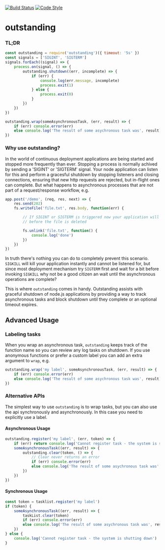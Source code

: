[![Build Status](https://img.shields.io/travis/guidesmiths/outstanding/master.svg)](https://travis-ci.org/guidesmiths/outstanding)
[![Code Style](https://img.shields.io/badge/code%20style-imperative-brightgreen.svg)](https://github.com/guidesmiths/eslint-config-imperative)
# outstanding

### TL;DR
```js
const outstanding = require('outstanding')({ timeout: '5s' })
const signals = ['SIGINT', 'SIGTERM']
signals.forEach((signal) => {
    process.on(signal, () => {
        outstanding.shutdown((err, incomplete) => {
            if (err) {
                console.log(err.message, incomplete)
                process.exit(1)
            } else {
                process.exit(0)
            }
        })
    })
})

outstanding.wrap(someAsynchronousTask, (err, result) => {
    if (err) console.error(err)
    else console.log('The result of some asychronous task was', result)
})
```

### Why use outstanding?
In the world of continuous deployment applications are being started and stopped more frequently than ever. Stopping a process is normally achived by sending a 'SIGINT' or 'SIGTERM' signal. Your node application can listen for this and perform a gracesful shutdown by stopping listeners and closing connections, ensuring that new http requests are rejected, but in-flight ones can complete. But what happens to asynchronous processes that are not part of a request/response workflow, e.g.

```js
app.post('/demo', (req, res, next) => {
    res.send(202)
    fs.writeFile('file.txt', res.body, function(err) {

        // If SIGINT or SIGTERM is triggered now your application will shutdown
        // before the file is deleted

        fs.unlink('file.txt', function() {
            console.log('done')
        })
    })
})
```
In truth there's nothing you can do to completely prevent this scenario. ```SIGKILL``` will kill your application instantly and cannot be listened for, but since most deployment mechanism try ```SIGTERM``` first and wait for a bit before invoking ```SIGKILL``` why not be a good citizen an wait until the asynchronous operations are complete?

This is where ```outstanding``` comes in handy. Outstanding assists with graceful shutdown of node.js applications by providing a way to track asynchronous tasks and block shutdown until they complete or an optional timeout expires.

## Advanced Usage

### Labeling tasks
When you wrap an asynchronous task, ```outstanding``` keeps track of the function name so you can review any log tasks on shutdown. If you use anonymous functions or prefer a custom label you can add an extra argument to ```wrap```, e.g.

```js
outstanding.wrap('my label', someAsynchronousTask, (err, result) => {
    if (err) console.error(err)
    else console.log('The result of some asychronous task was', result)
})
```

### Alternative APIs
The simplest way to use ```outstanding``` is to wrap tasks, but you can also use the api synchronously and asynchronously. In this case you need to explicitly use a label.

#### Asynchronous Usage
```js
outstanding.register('my label', (err, token) => {
    if (err) return console.log('Cannot register task - the system is shutting down')
    someAsynchronousTask((err, result) => {
        outstanding.clear(token, () => {
            // Clear never returns an error
            if (err) console.error(err)
            else console.log('The result of some asychronous task was', result)
        })
    })
})
```

#### Synchronous Usage
```js
const token = tasklist.register('my label')
if (token) {
    someAsynchronousTask((err, result) => {
        taskList.clear(token)
        if (err) console.error(err)
        else console.log('The result of some asychronous task was', result)
    })
} else {
    console.log('Cannot register task - the system is shutting down')
}
```
